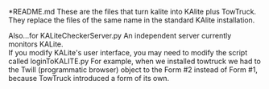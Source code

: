*README.md
These are the files that turn kalite into KAlite plus TowTruck.
They replace the files of the same name in the standard KAlite installation.

Also...for KALiteCheckerServer.py
    An independent server currently monitors KALite.  
    If you modify KALite's user interface, you may need to modify the script called loginToKALITE.py   For example, when we installed towtruck we had to the Twill (programmatic browser) object to the Form #2 instead of Form #1, because TowTruck introduced a form of its own.
